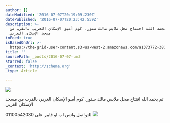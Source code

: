 ```yaml
---
author: []
dateModified: '2016-07-07T20:19:09.230Z'
datePublished: '2016-07-07T20:23:42.559Z'
description: >-
  تم بحمد الله افتتاح محل ملابس مالك ستور. كوم أمبو الإسكان الغربي بالقرب من
  مسجد الإسكان الغربي
inFeed: true
isBasedOnUrl: >-
  https://the-grid-user-content.s3-us-west-2.amazonaws.com/a1373772-3813-47ec-a12b-0c8f41164f32.jpg
title: ''
sourcePath: _posts/2016-07-07-.md
starred: false
_context: 'http://schema.org'
_type: Article

---
```

![](https://the-grid-user-content.s3-us-west-2.amazonaws.com/dded83ff-ef76-4518-b3bd-32720c2f9719.jpg)

تم بحمد الله افتتاح محل ملابس مالك ستور. كوم أمبو الإسكان الغربي بالقرب من مسجد الإسكان الغربي

للتواصل واتس اب او فايبر على 01100542030
![](https://the-grid-user-content.s3-us-west-2.amazonaws.com/ee145279-bccb-4e3e-824f-81fb8a544915.jpg)